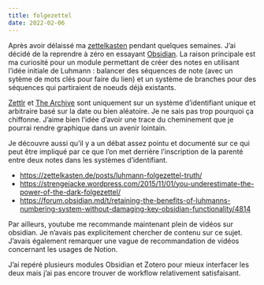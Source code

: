 ```yaml
---
title: folgezettel
date: 2022-02-06
---
```


Après avoir délaissé ma [zettelkasten](https://11d.im/yo/20220107131824/) pendant quelques semaines. J’ai décidé de la reprendre à zéro en essayant [Obsidian](https://obsidian.md/). La raison principale est ma curiosité pour un module permettant de créer des notes en utilisant l’idée initiale de Luhmann : balancer des séquences de note (avec un sytème de mots clés pour faire du lien) et un système de branches pour des séquences qui partiraient de noeuds déjà existants.

[Zettlr](https://www.zettlr.com/) et [The Archive](https://zettelkasten.de/the-archive/) sont uniquement sur un système d’identifiant unique et arbitraire basé sur la date ou bien aléatoire. Je ne sais pas trop pourquoi ça chiffonne. J’aime bien l’idée d’avoir une trace du cheminement que je pourrai rendre graphique dans un avenir lointain.

Je découvre aussi qu’il y a un débat assez pointu et documenté sur ce qui peut être impliqué par ce que l’on met derrière l’inscription de la parenté entre deux notes dans les systèmes d’identifiant.

- https://zettelkasten.de/posts/luhmann-folgezettel-truth/
- https://strengejacke.wordpress.com/2015/11/01/you-underestimate-the-power-of-the-dark-folgezettel/
- https://forum.obsidian.md/t/retaining-the-benefits-of-luhmanns-numbering-system-without-damaging-key-obsidian-functionality/4814

Par ailleurs, youtube me recommande maintenant plein de vidéos sur obsidian. Je n’avais pas explicitement chercher de contenu sur ce sujet. J’avais également remarquer une vague de recommandation de vidéos concernant les usages de Notion.

J’ai repéré plusieurs modules Obsidian et Zotero pour mieux interfacer les deux mais j’ai pas encore trouver de workflow relativement satisfaisant.